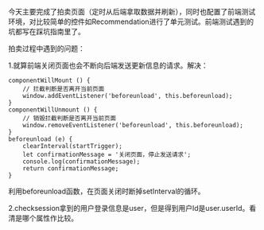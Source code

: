 今天主要完成了拍卖页面（定时从后端拿取数据并刷新），同时也配置了前端测试环境，对比较简单的控件如Recommendation进行了单元测试。前端测试遇到的坑都写在踩坑指南里了。

拍卖过程中遇到的问题：

1.就算前端关闭页面也会不断向后端发送更新信息的请求。解决：

```
componentWillMount () {
    // 拦截判断是否离开当前页面
    window.addEventListener('beforeunload', this.beforeunload);
}
componentWillUnmount () {
    // 销毁拦截判断是否离开当前页面
    window.removeEventListener('beforeunload', this.beforeunload);
}
beforeunload (e) {
    clearInterval(startTrigger);
    let confirmationMessage = '关闭页面，停止发送请求';
    console.log(confirmationMessage);
    return confirmationMessage;
}
```

利用beforeunload函数，在页面关闭时断掉setInterval的循环。



2.checksession拿到的用户登录信息是user，但是得到用户Id是user.userId。看清是哪个属性作比较。